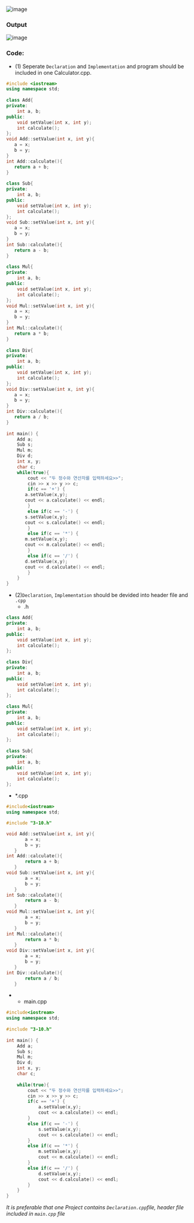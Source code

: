 


![image](https://img1.daumcdn.net/thumb/R1280x0/?scode=mtistory2&fname=https%3A%2F%2Fk.kakaocdn.net%2Fdn%2FbTnE7V%2FbtqCmatoshU%2FcrFwG59yt09RALCxpaXYOK%2Fimg.png)


### **Output**
![image](https://img1.daumcdn.net/thumb/R1280x0/?scode=mtistory2&fname=https%3A%2F%2Fk.kakaocdn.net%2Fdn%2F8wkHY%2FbtqCsGYqh1M%2F10d5rmZAfAFfS0ddSHVKC0%2Fimg.png)

### **Code:**
* (1) Seperate `Declaration` and `Implementation` and program should be included in one Calculator.cpp.
```cpp
#include <iostream>
using namespace std;
 
class Add{
private:
    int a, b;
public:
    void setValue(int x, int y);
    int calculate();
};
void Add::setValue(int x, int y){
   a = x;
   b = y;
}
int Add::calculate(){
   return a + b;
}
 
class Sub{
private:
    int a, b;
public:
    void setValue(int x, int y);
    int calculate();
};
void Sub::setValue(int x, int y){
   a = x;
   b = y;
}
int Sub::calculate(){
   return a - b;
}
    
class Mul{
private:
    int a, b;
public:
    void setValue(int x, int y);
    int calculate();    
};
void Mul::setValue(int x, int y){
   a = x;
   b = y;
}
int Mul::calculate(){
   return a * b;
}
    
class Div{
private:
    int a, b;    
public:
    void setValue(int x, int y);
    int calculate();
};
void Div::setValue(int x, int y){
   a = x;
   b = y;
}
int Div::calculate(){
   return a / b;
}
    
int main() {
    Add a;
    Sub s;
    Mul m;
    Div d;
    int x, y;
    char c;
    while(true){
        cout << "두 정수와 연산자를 입력하세요>>";
        cin >> x >> y >> c;  
        if(c == '+') {
       a.setValue(x,y);
       cout << a.calculate() << endl;
        }
        else if(c == '-') {
       s.setValue(x,y);
       cout << s.calculate() << endl;
        }
        else if(c == '*') {
       m.setValue(x,y);
       cout << m.calculate() << endl;
        }
        else if(c == '/') {
       d.setValue(x,y);
       cout << d.calculate() << endl;
        }
    }
}
```

* (2)`Declaration`, `Implementation` should be devided into header file and `.cpp`
  * .h
```cpp
class Add{
private:
    int a, b;
public:
    void setValue(int x, int y);
    int calculate();
};
 
class Div{
private:
    int a, b;    
public:
    void setValue(int x, int y);
    int calculate();
};
 
class Mul{
private:
    int a, b;
public:
    void setValue(int x, int y);
    int calculate();    
};
 
class Sub{
private:
    int a, b;
public:
    void setValue(int x, int y);
    int calculate();
};
```
 * 
   *.cpp
 ```cpp
 #include<iostream>
using namespace std;
 
#include "3-10.h"
 
void Add::setValue(int x, int y){
        a = x;
        b = y;
    }
int Add::calculate(){
        return a + b;
    }
void Sub::setValue(int x, int y){
        a = x;
        b = y;
    }
int Sub::calculate(){
        return a - b;
    }
void Mul::setValue(int x, int y){
        a = x;
        b = y;
    }
int Mul::calculate(){
        return a * b;
    }
void Div::setValue(int x, int y){
        a = x;
        b = y;
    }
int Div::calculate(){
        return a / b;
    }
```
 *
   * main.cpp
```cpp
#include<iostream>
using namespace std;
 
#include "3-10.h"
 
int main() {
    Add a;
    Sub s;
    Mul m;
    Div d;
    int x, y;
    char c;
    
    while(true){
        cout << "두 정수와 연산자를 입력하세요>>";
        cin >> x >> y >> c;  
        if(c == '+') {
            a.setValue(x,y);
            cout << a.calculate() << endl;
        }
        else if(c == '-') {
            s.setValue(x,y);
            cout << s.calculate() << endl;
        }
        else if(c == '*') {
            m.setValue(x,y);
            cout << m.calculate() << endl;
        }
        else if(c == '/') {
            d.setValue(x,y);
            cout << d.calculate() << endl;
        }
    }
}
 ```
 _It is preferable that one Project contains `Declaration.cpp`file, header file included in `main.cpp` file_
